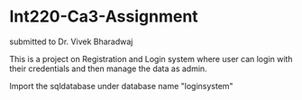 # Int220-Ca3-Assignment
submitted to Dr. Vivek Bharadwaj

This is a project on Registration and Login system where user can login with their credentials and then manage the data as admin.

Import the sqldatabase under database name "loginsystem"
